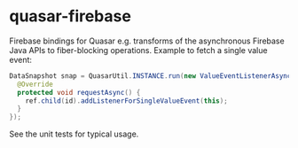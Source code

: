 # quasar-firebase
Firebase bindings for Quasar e.g. transforms of the asynchronous Firebase Java APIs to fiber-blocking operations.  Example to fetch a single value event:

``` java
DataSnapshot snap = QuasarUtil.INSTANCE.run(new ValueEventListenerAsync() {
  @Override
  protected void requestAsync() {
    ref.child(id).addListenerForSingleValueEvent(this);
  }
});
```

See the unit tests for typical usage.
